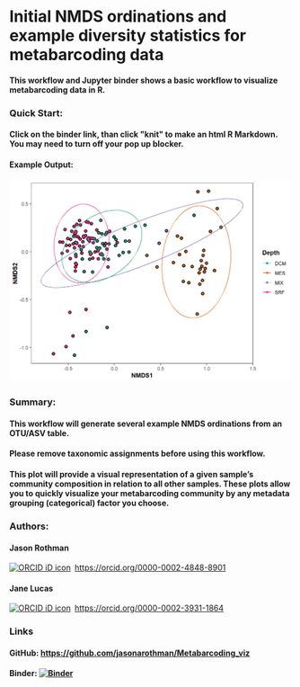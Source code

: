 # Initial NMDS ordinations and example diversity statistics for metabarcoding data  
#### This workflow and Jupyter binder shows a basic workflow to visualize metabarcoding data in R.  

### Quick Start:  
#### Click on the binder link, than click "knit" to make an html R Markdown. You may need to turn off your pop up blocker.  

#### Example Output:  
![Img](https://raw.githubusercontent.com/jasonarothman/Metabarcoding_viz/master/NMDS.png)  

### Summary:  
#### This workflow will generate several example NMDS ordinations from an OTU/ASV table.  
#### Please remove taxonomic assignments before using this workflow.  
#### This plot will provide a visual representation of a given sample’s community composition in relation to all other samples. These plots allow you to quickly visualize your metabarcoding community by any metadata grouping (categorical) factor you choose.

### Authors:  
#### Jason Rothman
<div itemscope itemtype="https://schema.org/Person"><a itemprop="sameAs" content="https://orcid.org/0000-0002-4848-8901" href="https://orcid.org/0000-0002-4848-8901" target="orcid.widget" rel="noopener noreferrer" style="vertical-align:top;"><img src="https://orcid.org/sites/default/files/images/orcid_16x16.png" style="width:1em;margin-right:.5em;" alt="ORCID iD icon">https://orcid.org/0000-0002-4848-8901</a></div>  

#### Jane Lucas  
<div itemscope itemtype="https://schema.org/Person"><a itemprop="sameAs" content="https://orcid.org/0000-0002-3931-1864" href="https://orcid.org/0000-0002-3931-1864" target="orcid.widget" rel="noopener noreferrer" style="vertical-align:top;"><img src="https://orcid.org/sites/default/files/images/orcid_16x16.png" style="width:1em;margin-right:.5em;" alt="ORCID iD icon">https://orcid.org/0000-0002-3931-1864</a></div>  

### Links  

#### GitHub: https://github.com/jasonarothman/Metabarcoding_viz

#### Binder: [![Binder](https://mybinder.org/badge_logo.svg)](https://mybinder.org/v2/gh/jasonarothman/Metabarcoding_viz/master?filepath=rstudio)